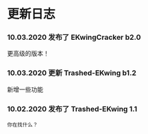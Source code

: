 # 更新日志

### 10.03.2020 发布了 EKwingCracker b2.0
更高级的版本！

### 10.03.2020 更新 Trashed-EKwing b1.2
新增一些功能

### 10.02.2020 发布了 Trashed-EKwing 1.1
`你在找什么？`
